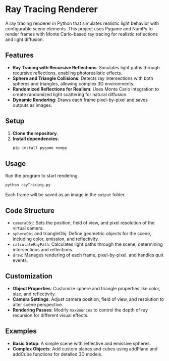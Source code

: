 # Ray Tracing Renderer

A ray tracing renderer in Python that simulates realistic light behavior with configurable scene elements. This project uses Pygame and NumPy to render frames with Monte Carlo-based ray tracing for realistic reflections and light diffusion.

## Features

- **Ray Tracing with Recursive Reflections**: Simulates light paths through recursive reflections, enabling photorealistic effects.
- **Sphere and Triangle Collisions**: Detects ray intersections with both spheres and triangles, allowing complex 3D environments.
- **Randomized Reflections for Realism**: Uses Monte Carlo integration to create randomized light scattering for natural diffusion.
- **Dynamic Rendering**: Draws each frame pixel-by-pixel and saves outputs as images.

## Setup

1. **Clone the repository**.
2. **Install dependencies**:
    ```bash
    pip install pygame numpy
    ```

## **Usage**
Run the program to start rendering.
```bash
python rayTracing.py
```
Each frame will be saved as an image in the `output` folder.

## **Code Structure**
- `cameraObj`: Sets the position, field of view, and pixel resolution of the virtual camera.
- `sphereObj` and triangleObj: Define geometric objects for the scene, including color, emission, and reflectivity.
- `calculateRayPath`: Calculates light paths through the scene, determining intersections and reflections.
- `draw`: Manages rendering of each frame, pixel-by-pixel, and handles quit events.

## **Customization**
- **Object Properties**: Customize sphere and triangle properties like color, size, and reflectivity.
- **Camera Settings**: Adjust camera position, field of view, and resolution to alter scene perspective.
- **Rendering Passes**: Modify `maxBounces` to control the depth of ray recursion for different visual effects.

## Examples
- **Basic Setup**: A simple scene with reflective and emissive spheres.
- **Complex Objects**: Add custom planes and cubes using addPlane and addCube functions for detailed 3D models.